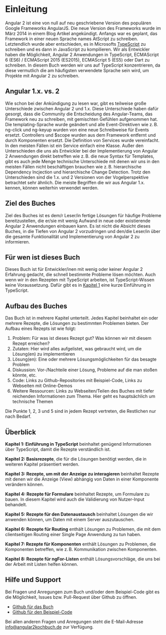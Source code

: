 # Einleitung

Angular 2 ist eine von null auf neu geschriebene Version des populären Google Frameworks AngularJS.
Die neue Version des Frameworks wurde im März 2014 in einem Blog Artikel angekündigt. Anfangs war es geplant, das Framework in einer neuen Sprache names AtScript zu schreiben.
Letztendlich wurde aber entschieden, es in Microsofts [TypeScript](http://www.typescriptlang.org/) zu schreiben und es dann in JavaScript zu kompilieren.
Wir als Entwickler haben die Möglichkeit, Angular 2 Anwendungen in TypeScript, ECMAScript 6 (ES6) / ECMAScript 2015 (ES2015), ECMAScript 5 (ES5) oder Dart zu schreiben.
In diesem Buch werden wir uns auf TypeScript konzentrieren, da diese vermutlich die am häufigsten verwendete Sprache sein wird, um Projekte mit Angular 2 zu schreiben.

## Angular 1.x. vs. 2

Wie schon bei der Ankündigung zu lesen war, gibt es teilweise große Unterschiede zwischen Angular 2 und 1.x.
Diese Unterschiede haben dafür gesorgt, dass die Community die Entscheidung des Angular-Teams, das Framework neu zu schreiben, mit gemischten Gefühlen aufgenommen hat.
Die templating-Sprache wurde geändert und alle Event-Direktiven wie z. B. ng-click und ng-keyup wurden von eine neue Schreibweise für Events ersetzt.
Controllers und $scope wurden aus dem Framework entfernt und durch Komponenten ersetzt.
Die Definition von Services wurde vereinfacht.
In den meisten Fällen ist ein Service einfach eine Klasse.
Außer den Unterschieden die uns als Entwickler bei der Implementierung von Angular 2 Anwendungen direkt betreffen wie z. B. die neue Syntax für Templates, gibt es auch jede Menge technische Unterschiede mit denen wir uns in den meisten Fällen nicht beschäftigen brauchen wie z. B. hierarchische Dependency Incjection und hierarchische Change Detection.
Trotz den Unterschieden sind die 1.x. und 2 Versionen von der Vogelperspektive betrachtet sehr ähnlich.
Die meiste Begriffen die wir aus Angular 1.x. kennen, können weiterhin verwendet werden.

## Ziel des Buches

Ziel des Buches ist es dem/r Leser/in fertige Lösungen für häufige Probleme bereitzustellen, die er/sie mit wenig Aufwand in neue oder existierende Angular 2 Anwendungen einbauen kann.
Es ist nicht die Absicht dieses Buches, in die Tiefen von Angular 2 vorzudringen und den/die Leser/in über die gesamte Funktionalität und Implementierung von Angular 2 zu informieren.

## Für wen ist dieses Buch

Dieses Buch ist für Entwickler/inen mit wenig oder keiner Angular 2 Erfahrung gedacht, die schnell bestimmte Probleme lösen möchten.
Auch wenn wir in den Rezepten mit TypeScript arbeiten, ist TypeScript-Wissen keine Voraussetzung. Dafür gibt es in [Kapitel 1](#c01) eine kurze Einführung in TypeScript.

## Aufbau des Buches

Das Buch ist in mehrere Kapitel unterteilt. Jedes Kapitel beinhaltet ein oder mehrere Rezepte, die Lösungen zu bestimmten Problemen bieten. Der Aufbau eines Rezepts ist wie folgt:

1. Problem: Für was ist dieses Rezept gut? Was können wir mit diesem Rezept erreichen?
2. Zutaten: Hier wird alles aufgelistet, was gebraucht wird, um die Lösung(en) zu implementieren
3. Lösung(en): Eine oder mehrere Lösungsmöglichkeiten für das besagte Problem
4. Diskussion: Vor-/Nachteile einer Lösung, Probleme auf die man stoßen könnte, etc.
5. Code: Links zu Github-Repositories mit Beispiel-Code, Links zu Webseiten mit Online-Demos
6. Weitere Ressourcen: Links zu Webseiten/Teilen des Buches mit tiefer reichenden Informationen zum Thema. Hier geht es hauptsächlich um technische Themen

Die Punkte 1, 2, 3 und 5 sind in jedem Rezept vertreten, die Restlichen nur nach Bedarf.

## Überblick

__Kapitel 1: Einführung in TypeScript__ beinhaltet genügend Informationen über TypeScript, damit die Rezepte verständlich ist.

__Kapitel 2: Basisrezepte__, die für die Lösungen benötigt werden, die in weiteren Kapitel präsentiert werden.

__Kapitel 3: Rezepte, um mit der Anzeige zu interagieren__ beinhaltet Rezepte mit denen wir die Anzeige (View) abhängig von Daten in einer Komponente verändern können.

__Kapitel 4: Rezepte für Formulare__ beinhaltet Rezepte, um Formulare zu bauen. In diesem Kapitel wird auch die Validierung von Nutzer-Input behandelt.

__Kapitel 5: Rezepte für den Datenaustausch__ beinhaltet Lösungen die wir anwenden können, um Daten mit einem Server auszutauschen.

__Kapitel 6: Rezepte für Routing__ enthält Lösungen zu Problemen, die mit dem clientseitigen Routing einer Single Page Anwendung zu tun haben.

__Kapitel 7: Rezepte für Komponenten__ enthält Lösungen zu Problemen, die Komponenten betreffen, wie z. B. Kommunikation zwischen Komponenten.

__Kapitel 8: Rezepte für ngFor-Listen__ enthält Lösungsvorschläge, die uns bei der Arbeit mit Listen helfen können.

## Hilfe und Support

Bei Fragen und Anregungen zum Buch und/oder dem Beispiel-Code gibt es die Möglichkeit, Issues bzw. Pull-Request über Github zu öffnen.

* [Github für das Buch](https://github.com/jsperts/angular2_kochbuch)
* [Github für den Beispiel-Code](https://github.com/jsperts/angular2_kochbuch_code)

Bei allen anderen Fragen und Anregungen steht die E-Mail-Adresse [info@angular2kochbuch.de](mailto:info@angular2kochbuch.de) zur Verfügung.

